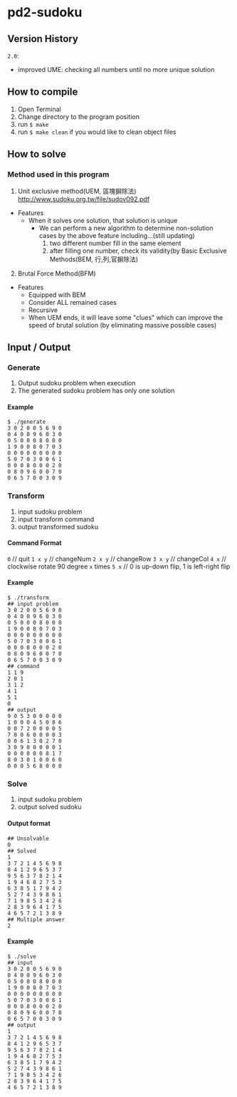# pd2-sudoku
## Version History
`2.0`:
- improved UME: checking all numbers until no more unique solution

## How to compile
1. Open Terminal
2. Change directory to the program position
3. run `$ make`
4. run `$ make clean`
    if you would like to clean object files

## How to solve
### Method used in this program
1. Unit exclusive method(UEM, 區塊摒除法)
 http://www.sudoku.org.tw/file/sudov092.pdf
  - Features
    - When it solves one solution, that solution is unique
      - We can perform a new algorithm to determine non-solution cases by the above feature including...(still updating)
        1. two different number fill in the same element
        2. after filling one number, check its validity(by Basic Exclusive Methods(BEM, 行,列,官摒除法)
2. Brutal Force Method(BFM)
  - Features
    - Equipped with BEM
    - Consider ALL remained cases
    - Recursive
    - When UEM ends, it will leave some "clues" which can improve the speed of brutal solution (by eliminating massive possible cases)

## Input / Output
### Generate
1. Output sudoku problem when execution
2. The generated sudoku problem has only one solution

#### Example
```shell=
$ ./generate
3 0 2 0 0 5 6 9 0
0 4 0 0 9 6 0 3 0
0 5 0 0 0 8 0 0 0
1 9 0 0 8 0 7 0 3
0 0 0 0 0 0 0 0 0
5 0 7 0 3 0 0 6 1
0 0 0 8 0 0 0 2 0
0 8 0 9 6 0 0 7 0
0 6 5 7 0 0 3 0 9
```

### Transform
1. input sudoku problem
2. input transform command
3. output transformed sudoku

#### Command Format
`0` // quit
`1 x y` // changeNum
`2 x y` // changeRow
`3 x y` // changeCol
`4 x` // clockwise rotate 90 degree `x` times
`5 x` // 0 is up-down flip, 1 is left-right flip

#### Example
```shell=
$ ./transform
## input problem
3 0 2 0 0 5 6 9 0
0 4 0 0 9 6 0 3 0
0 5 0 0 0 8 0 0 0
1 9 0 0 8 0 7 0 3
0 0 0 0 0 0 0 0 0
5 0 7 0 3 0 0 6 1
0 0 0 8 0 0 0 2 0
0 8 0 9 6 0 0 7 0
0 6 5 7 0 0 3 0 9
## command
1 1 9
2 0 1
3 1 2
4 1
5 1
0
## output
9 0 5 3 0 0 0 0 0
1 0 0 0 4 5 0 8 6
0 0 7 2 0 0 0 0 5
7 0 0 6 0 0 0 0 3
0 0 6 1 3 0 2 7 0
3 0 9 0 0 0 0 0 1
0 0 0 0 0 0 8 1 7
8 0 3 0 1 0 0 6 0
0 0 0 5 6 8 0 0 0
```

### Solve
1. input sudoku problem
2. output solved sudoku

#### Output format
```shell=
## Unsolvable
0
## Solved
1
3 7 2 1 4 5 6 9 8
8 4 1 2 9 6 5 3 7
9 5 6 3 7 8 2 1 4
1 9 4 6 8 2 7 5 3
6 3 8 5 1 7 9 4 2
5 2 7 4 3 9 8 6 1
7 1 9 8 5 3 4 2 6
2 8 3 9 6 4 1 7 5
4 6 5 7 2 1 3 8 9
## Multiple answer
2
```

#### Example
```shell=
$ ./solve
## input
3 0 2 0 0 5 6 9 0
0 4 0 0 9 6 0 3 0
0 5 0 0 0 8 0 0 0
1 9 0 0 8 0 7 0 3
0 0 0 0 0 0 0 0 0
5 0 7 0 3 0 0 6 1
0 0 0 8 0 0 0 2 0
0 8 0 9 6 0 0 7 0
0 6 5 7 0 0 3 0 9
## output
1
3 7 2 1 4 5 6 9 8
8 4 1 2 9 6 5 3 7
9 5 6 3 7 8 2 1 4
1 9 4 6 8 2 7 5 3
6 3 8 5 1 7 9 4 2
5 2 7 4 3 9 8 6 1
7 1 9 8 5 3 4 2 6
2 8 3 9 6 4 1 7 5
4 6 5 7 2 1 3 8 9
```
